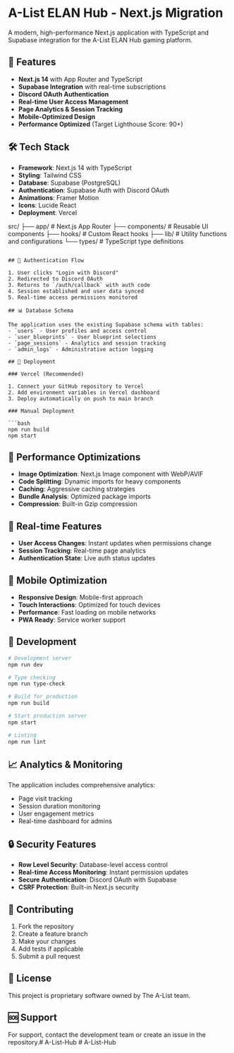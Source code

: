 # A-List ELAN Hub - Next.js Migration

A modern, high-performance Next.js application with TypeScript and Supabase integration for the A-List ELAN Hub gaming platform.

## 🚀 Features

- **Next.js 14** with App Router and TypeScript
- **Supabase Integration** with real-time subscriptions
- **Discord OAuth Authentication**
- **Real-time User Access Management**
- **Page Analytics & Session Tracking**
- **Mobile-Optimized Design**
- **Performance Optimized** (Target Lighthouse Score: 90+)

## 🛠️ Tech Stack

- **Framework**: Next.js 14 with TypeScript
- **Styling**: Tailwind CSS
- **Database**: Supabase (PostgreSQL)
- **Authentication**: Supabase Auth with Discord OAuth
- **Animations**: Framer Motion
- **Icons**: Lucide React
- **Deployment**: Vercel

src/
├── app/                 # Next.js App Router
├── components/          # Reusable UI components
├── hooks/              # Custom React hooks
├── lib/                # Utility functions and configurations
└── types/              # TypeScript type definitions
```

## 🔐 Authentication Flow

1. User clicks "Login with Discord"
2. Redirected to Discord OAuth
3. Returns to `/auth/callback` with auth code
4. Session established and user data synced
5. Real-time access permissions monitored

## 📊 Database Schema

The application uses the existing Supabase schema with tables:
- `users` - User profiles and access control
- `user_blueprints` - User blueprint selections
- `page_sessions` - Analytics and session tracking
- `admin_logs` - Administrative action logging

## 🚀 Deployment

### Vercel (Recommended)

1. Connect your GitHub repository to Vercel
2. Add environment variables in Vercel dashboard
3. Deploy automatically on push to main branch

### Manual Deployment

```bash
npm run build
npm start
```

## 🎯 Performance Optimizations

- **Image Optimization**: Next.js Image component with WebP/AVIF
- **Code Splitting**: Dynamic imports for heavy components
- **Caching**: Aggressive caching strategies
- **Bundle Analysis**: Optimized package imports
- **Compression**: Built-in Gzip compression

## 🔄 Real-time Features

- **User Access Changes**: Instant updates when permissions change
- **Session Tracking**: Real-time page analytics
- **Authentication State**: Live auth status updates

## 📱 Mobile Optimization

- **Responsive Design**: Mobile-first approach
- **Touch Interactions**: Optimized for touch devices
- **Performance**: Fast loading on mobile networks
- **PWA Ready**: Service worker support

## 🧪 Development

```bash
# Development server
npm run dev

# Type checking
npm run type-check

# Build for production
npm run build

# Start production server
npm start

# Linting
npm run lint
```

## 📈 Analytics & Monitoring

The application includes comprehensive analytics:
- Page visit tracking
- Session duration monitoring
- User engagement metrics
- Real-time dashboard for admins

## 🔒 Security Features

- **Row Level Security**: Database-level access control
- **Real-time Access Monitoring**: Instant permission updates
- **Secure Authentication**: Discord OAuth with Supabase
- **CSRF Protection**: Built-in Next.js security

## 🤝 Contributing

1. Fork the repository
2. Create a feature branch
3. Make your changes
4. Add tests if applicable
5. Submit a pull request

## 📄 License

This project is proprietary software owned by The A-List team.

## 🆘 Support

For support, contact the development team or create an issue in the repository.#   A - L i s t - H u b 
 
 #   A - L i s t - H u b 
 
 